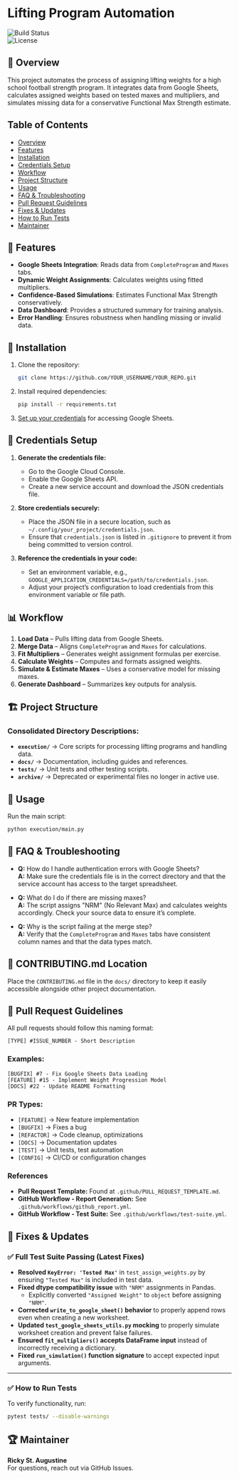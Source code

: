 # Lifting Program Automation

![Build Status](https://img.shields.io/github/workflow/status/YOUR_USERNAME/YOUR_REPO/CI?style=flat-square)  
![License](https://img.shields.io/github/license/YOUR_USERNAME/YOUR_REPO?style=flat-square)

## 📌 Overview
This project automates the process of assigning lifting weights for a high school football strength program. It integrates data from Google Sheets, calculates assigned weights based on tested maxes and multipliers, and simulates missing data for a conservative Functional Max Strength estimate.

## Table of Contents
- [Overview](#overview)
- [Features](#features)
- [Installation](#installation)
- [Credentials Setup](#credentials-setup)
- [Workflow](#workflow)
- [Project Structure](#project-structure)
- [Usage](#usage)
- [FAQ & Troubleshooting](#faq--troubleshooting)
- [Pull Request Guidelines](#pull-request-guidelines)
- [Fixes & Updates](#fixes--updates)
- [How to Run Tests](#how-to-run-tests)
- [Maintainer](#maintainer)

## 🚀 Features
- **Google Sheets Integration**: Reads data from `CompleteProgram` and `Maxes` tabs.
- **Dynamic Weight Assignments**: Calculates weights using fitted multipliers.
- **Confidence-Based Simulations**: Estimates Functional Max Strength conservatively.
- **Data Dashboard**: Provides a structured summary for training analysis.
- **Error Handling**: Ensures robustness when handling missing or invalid data.

## 🔧 Installation
1. Clone the repository:
   ```bash
   git clone https://github.com/YOUR_USERNAME/YOUR_REPO.git
   ```
2. Install required dependencies:
   ```bash
   pip install -r requirements.txt
   ```
3. [Set up your credentials](#credentials-setup) for accessing Google Sheets.

## 📜 Credentials Setup
1. **Generate the credentials file:**
   - Go to the Google Cloud Console.
   - Enable the Google Sheets API.
   - Create a new service account and download the JSON credentials file.

2. **Store credentials securely:**
   - Place the JSON file in a secure location, such as `~/.config/your_project/credentials.json`.
   - Ensure that `credentials.json` is listed in `.gitignore` to prevent it from being committed to version control.

3. **Reference the credentials in your code:**
   - Set an environment variable, e.g., `GOOGLE_APPLICATION_CREDENTIALS=/path/to/credentials.json`.
   - Adjust your project’s configuration to load credentials from this environment variable or file path.

## 📊 Workflow
1. **Load Data** – Pulls lifting data from Google Sheets.
2. **Merge Data** – Aligns `CompleteProgram` and `Maxes` for calculations.
3. **Fit Multipliers** – Generates weight assignment formulas per exercise.
4. **Calculate Weights** – Computes and formats assigned weights.
5. **Simulate & Estimate Maxes** – Uses a conservative model for missing maxes.
6. **Generate Dashboard** – Summarizes key outputs for analysis.

## 🏗 Project Structure
### Consolidated Directory Descriptions:
- **`execution/`** → Core scripts for processing lifting programs and handling data.
- **`docs/`** → Documentation, including guides and references.
- **`tests/`** → Unit tests and other testing scripts.
- **`archive/`** → Deprecated or experimental files no longer in active use.

## 🔄 Usage
Run the main script:
```bash
python execution/main.py
```

## 📜 FAQ & Troubleshooting
- **Q:** How do I handle authentication errors with Google Sheets?  
  **A:** Make sure the credentials file is in the correct directory and that the service account has access to the target spreadsheet.

- **Q:** What do I do if there are missing maxes?  
  **A:** The script assigns "NRM" (No Relevant Max) and calculates weights accordingly. Check your source data to ensure it’s complete.

- **Q:** Why is the script failing at the merge step?  
  **A:** Verify that the `CompleteProgram` and `Maxes` tabs have consistent column names and that the data types match.

## 📜 CONTRIBUTING.md Location
Place the `CONTRIBUTING.md` file in the `docs/` directory to keep it easily accessible alongside other project documentation.

## 📌 Pull Request Guidelines
All pull requests should follow this naming format:
```
[TYPE] #ISSUE_NUMBER - Short Description
```
### **Examples:**
```
[BUGFIX] #7 - Fix Google Sheets Data Loading
[FEATURE] #15 - Implement Weight Progression Model
[DOCS] #22 - Update README Formatting
```
### **PR Types:**
- `[FEATURE]` → New feature implementation
- `[BUGFIX]` → Fixes a bug
- `[REFACTOR]` → Code cleanup, optimizations
- `[DOCS]` → Documentation updates
- `[TEST]` → Unit tests, test automation
- `[CONFIG]` → CI/CD or configuration changes

### References
- **Pull Request Template:** Found at `.github/PULL_REQUEST_TEMPLATE.md`.
- **GitHub Workflow - Report Generation:** See `.github/workflows/github_report.yml`.
- **GitHub Workflow - Test Suite:** See `.github/workflows/test-suite.yml`.

## 🔧 Fixes & Updates

### ✅ Full Test Suite Passing (Latest Fixes)
- **Resolved `KeyError: 'Tested Max'`** in `test_assign_weights.py` by ensuring `"Tested Max"` is included in test data.
- **Fixed dtype compatibility issue** with `"NRM"` assignments in Pandas.  
  - Explicitly converted `"Assigned Weight"` to `object` before assigning `"NRM"`.
- **Corrected `write_to_google_sheet()` behavior** to properly append rows even when creating a new worksheet.
- **Updated `test_google_sheets_utils.py` mocking** to properly simulate worksheet creation and prevent false failures.
- **Ensured `fit_multipliers()` accepts DataFrame input** instead of incorrectly receiving a dictionary.
- **Fixed `run_simulation()` function signature** to accept expected input arguments.

---

### ✅ How to Run Tests
To verify functionality, run:
```bash
pytest tests/ --disable-warnings
```

## 🏆 Maintainer
**Ricky St. Augustine**  
For questions, reach out via GitHub Issues.

